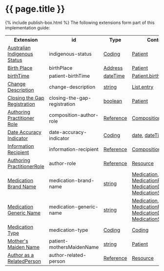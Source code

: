 # {{ page.title }}
{% include publish-box.html %}
The following extensions form part of this implementation guide:

<table class="list" width="100%">
    <tr>
        <th>Extension</th>
        <th>id</th>
        <th>Type</th>
        <th>Context</th>
    </tr>
    <tr>
        <td><a href="https://build.fhir.org/ig/hl7au/au-fhir-base-stu3//StructureDefinition-indigenous-status.html">Australian Indigenous Status</a></td>
        <td>indigenous-status</td>
        <td><a href="http://hl7.org/fhir/stu3/datatypes.html#Coding">Coding</a></td>
        <td><a href="http://hl7.org/fhir/stu3/patient.html">Patient</a></td>
    </tr>
    <tr>
        <td><a href="http://hl7.org/fhir/STU3/extension-birthplace.html">Birth Place</a></td>
        <td>birthPlace</td>
        <td><a href="http://hl7.org/fhir/stu3/datatypes.html#Address">Address</a></td>
        <td><a href="http://hl7.org/fhir/stu3/patient.html">Patient</a></td>
    </tr>
    <tr>
        <td><a href="http://hl7.org/fhir/STU3/extension-patient-birthtime.html">birthTime</a></td>
        <td>patient-birthTime</td>
        <td><a href="http://hl7.org/fhir/stu3/datatypes.html#dateTime">dateTime</a></td>
        <td><a href="http://hl7.org/fhir/stu3/patient.html">Patient.birthDate</a></td>
    </tr>
    <tr>
        <td><a href="https://build.fhir.org/ig/hl7au/au-fhir-base-stu3//StructureDefinition-change-description.html">Change Description</a></td>
        <td>change-description</td>
        <td><a href="http://hl7.org/fhir/stu3/datatypes.html#string">string</a></td>
        <td><a href="http://hl7.org/fhir/stu3/list.html">List.entry</a></td>
    </tr>
    <tr>
        <td><a href="https://build.fhir.org/ig/hl7au/au-fhir-base-stu3//StructureDefinition-closing-the-gap-registration.html">Closing the Gap Registration</a></td>
        <td>closing-the-gap-registration</td>
        <td><a href="http://hl7.org/fhir/stu3/datatypes.html#boolean">boolean</a></td>
        <td><a href="http://hl7.org/fhir/stu3/patient.html">Patient</a></td>
    </tr>
    <tr>
        <td><a href="https://build.fhir.org/ig/hl7au/au-fhir-base-stu3//StructureDefinition-composition-author-role.html">Authoring Practitioner Role</a></td>
        <td>composition-author-role</td>
        <td><a href="http://hl7.org/fhir/stu3/references.html#Reference">Reference</a></td>
        <td><a href="http://hl7.org/fhir/stu3/composition.html">Composition</a></td>
    </tr>
    <tr>
        <td><a href="https://build.fhir.org/ig/hl7au/au-fhir-base-stu3//StructureDefinition-date-accuracy-indicator.html">Date Accuracy Indicator</a></td>
        <td>date-accuracy-indicator</td>
        <td><a href="http://hl7.org/fhir/stu3/datatypes.html#Coding">Coding</a></td>
        <td><a href="http://hl7.org/fhir/stu3/datatypes.html#date">date</a>, <a href="http://hl7.org/fhir/stu3/datatypes.html#dateTime">dateTime</a> </td>
    </tr>
    <tr>
        <td><a href="https://build.fhir.org/ig/hl7au/au-fhir-base-stu3//StructureDefinition-information-recipient.html">Information Recipient</a></td>
        <td>information-recipient</td>
        <td><a href="http://hl7.org/fhir/stu3/datatypes.html#Reference">Reference</a></td>
        <td><a href="http://hl7.org/fhir/STU3/composition.html">Composition</a></td>
    </tr>
    <tr>
        <td><a href="https://build.fhir.org/ig/hl7au/au-fhir-base-stu3//StructureDefinition-author-role.html">Authoring PractitionerRole</a></td>
        <td>author-role</td>
        <td><a href="http://hl7.org/fhir/stu3/datatypes.html#Reference">Reference</a></td>
        <td><a href="http://hl7.org/fhir/stu3/resourcelist.html">Resource</a></td>
    </tr>
    <tr>
        <td><a href="https://build.fhir.org/ig/hl7au/au-fhir-base-stu3//StructureDefinition-medication-brand-name.html">Medication Brand Name</a></td>
        <td>medication-brand-name</td>
        <td><a href="http://hl7.org/fhir/stu3/datatypes.html#string">string</a></td>
        <td><a href="http://hl7.org/fhir/STU3/Medication">Medication</a>, <a href="http://hl7.org/fhir/STU3/MedicationRequest">MedicationRequest</a>, <a href="http://hl7.org/fhir/STU3/MedicationDispense">MedicationDispense</a>, <a href="http://hl7.org/fhir/STU3/MedicationStatement">MedicationStatement</a></td>
    </tr>
    <tr>
        <td><a href="https://build.fhir.org/ig/hl7au/au-fhir-base-stu3//StructureDefinition-medication-generic-name.html">Medication Generic Name</a></td>
        <td>medication-generic-name</td>
        <td><a href="http://hl7.org/fhir/stu3/datatypes.html#string">string</a></td>
        <td><a href="http://hl7.org/fhir/STU3/Medication">Medication</a>, <a href="http://hl7.org/fhir/STU3/MedicationRequest">MedicationRequest</a>, <a href="http://hl7.org/fhir/STU3/MedicationDispense">MedicationDispense</a>, <a href="http://hl7.org/fhir/STU3/MedicationStatement">MedicationStatement</a></td>
    </tr>
    <tr>
        <td><a href="https://build.fhir.org/ig/hl7au/au-fhir-base-stu3//StructureDefinition-medication-type.html">Medication Type</a></td>
        <td>medication-type</td>
        <td><a href="http://hl7.org/fhir/stu3/datatypes.html#Coding">Coding</a></td>
        <td><a href="http://hl7.org/fhir/stu3/datatypes.html#Coding">Coding</a></td>
    </tr>
    <tr>
        <td><a href="http://hl7.org/fhir/STU3/extension-patient-mothersmaidenname.html">Mother's Maiden Name</a></td>
        <td>patient-mothersMaidenName</td>
        <td><a href="http://hl7.org/fhir/stu3/datatypes.html#string">string</a></td>
        <td><a href="http://hl7.org/fhir/stu3/patient.html">Patient</a></td>
    </tr>
    <tr>
        <td><a href="https://build.fhir.org/ig/hl7au/au-fhir-base-stu3//StructureDefinition-author-related-person.html">Author as a RelatedPerson</a></td>
        <td>author-related-person</td>
        <td><a href="http://hl7.org/fhir/stu3/datatypes.html#Reference">Reference</a></td>
        <td><a href="http://hl7.org/fhir/stu3/resourcelist.html">Resource</a></td>
    </tr>
</table>
